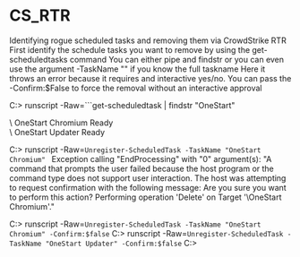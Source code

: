 # CS_RTR


Identifying rogue scheduled tasks and removing them via CrowdStrike RTR
First identify the schedule tasks you want to remove by using the get-scheduledtasks command 
You can either pipe and findstr or you can even use the argument -TaskName "" if you know the full taskname
Here it throws an error because it requires and interactive yes/no. You can pass the -Confirm:$False to force the removal without an interactive approval

C:\> runscript -Raw=```get-scheduledtask | findstr "OneStart"

\                                              OneStart Chromium                 Ready     
\                                              OneStart Updater                  Ready


C:\> runscript -Raw=```Unregister-ScheduledTask -TaskName "OneStart Chromium" ```
Exception calling "EndProcessing" with "0" argument(s): "A command that prompts the user failed because the host program or the command type does not support user interaction. The host was attempting to request confirmation with the following message: Are you sure you want to perform this action?
Performing operation 'Delete' on Target '\OneStart Chromium'."

C:\> runscript -Raw=```Unregister-ScheduledTask -TaskName "OneStart Chromium" -Confirm:$false```
C:\> runscript -Raw=```Unregister-ScheduledTask -TaskName "OneStart Updater" -Confirm:$false```
C:\>
